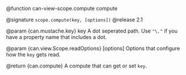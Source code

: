 @function can-view-scope.compute compute

@signature `scope.compute(key, [options])`
@release 2.1

@param {can.mustache.key} key A dot seperated path.  Use `"\."` if you have a
property name that includes a dot.

@param {can.view.Scope.readOptions} [options] Options that configure how the `key` gets read.

@return {can.compute} A compute that can get or set `key`.
